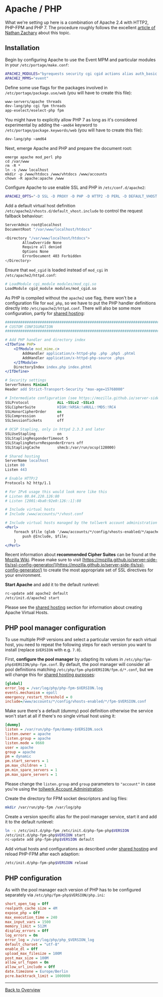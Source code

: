 Apache / PHP
============

What we're setting up here is a combination of Apache 2.4 with HTTP2, PHP-FPM and PHP 7. The procedure roughly follows the excellent [article of Nathan Zachary](http://z-issue.com/wp/apache-2-4-the-event-mpm-php-via-mod_proxy_fcgi-and-php-fpm-with-vhosts/) about this topic.

Installation
------------

Begin by configuring Apache to use the Event MPM and particular modules in your `/etc/portage/make.conf`:

```sh
APACHE2_MODULES="byrequests security cgi cgid actions alias auth_basic auth_digest authn_anon authn_dbd authn_dbm authn_core authz_core authn_default authn_file authz_dbm authz_default authz_groupfile authz_host authz_owner authz_user autoindex cache dav dav_fs dav_lock dbd deflate dir disk_cache env expires ext_filter file_cache filter headers http2 ident imagemap include info log_config logio mem_cache mime mime_magic mod_cgid mod_xml2enc negotiation proxy proxy_ajp proxy_balancer proxy_fcgi proxy_connect proxy_html proxy_http rewrite setenvif slotmem_shm so socache_shmcb speling status unique_id unixd userdir usertrack vhost_alias xml2enc"
APACHE2_MPMS="event"
```

Define some use flags for the packages involved in `/etc/portage/package.use/web` (you will have to create this file):

```sh
www-servers/apache threads
dev-lang/php cgi fpm threads
app-eselect/eselect-php fpm
```

You might have to explicitly allow PHP 7 as long as it's considered experimental by adding the `~amd64` keyword to `/etc/portage/package.keywords/web` (you will have to create this file):

```sh
dev-lang/php ~amd64
```

Next, emerge Apache and PHP and prepare the document root:

```
emerge apache mod_perl php
cd /var/www
rm -R *
ln -s /www localhost
mkdir -p /www/htdocs /www/vhtdocs /www/accounts
chown -R apache:apache /www
```

Configure Apache to use enable SSL and PHP in `/etc/conf.d/apache2`:

```sh
APACHE2_OPTS="-D SSL -D PROXY -D PHP -D HTTP2 -D PERL -D DEFAULT_VHOST -D SSL_DEFAULT_VHOST"
```

Add a default virtual host definition `/etc/apache2/vhosts.d/default_vhost.include` to control the request fallback behaviour:

```sh
ServerAdmin root@localhost
DocumentRoot "/var/www/localhost/htdocs"

<Directory "/var/www/localhost/htdocs">
        AllowOverride None
        Require all denied
        Options None
        ErrorDocument 403 Forbidden
</Directory>
```

Ensure that `mod_cgid` is loaded instead of `mod_cgi` in `/etc/apache2/httpd.conf`:

```sh
# LoadModule cgi_module modules/mod_cgi.so
LoadModule cgid_module modules/mod_cgid.so
```

As PHP is compiled without the `apache2` use flag, there won't be a configuration file for `mod_php`, so we have to put the PHP handler definitions directly into `/etc/apache2/httpd.conf`. There will also be some more configuration, partly for [shared hosting](../05_Shared_Hosting/01_Webhosting.md):

```apache
###########################################################################
# CUSTOM CONFIGURATION
###########################################################################

# Add PHP handler and directory index
<IfDefine PHP>
    <IfModule mod_mime.c>
        AddHandler application/x-httpd-php .php .php5 .phtml
        AddHandler application/x-httpd-php-source .phps
    </IfModule>
    DirectoryIndex index.php index.phtml
</IfDefine>

# Security settings
ServerTokens Minimal
Header add Strict-Transport-Security "max-age=15768000"

# Intermediate configuration (see https://mozilla.github.io/server-side-tls/ssl-config-generator/)
SSLProtocol             ALL -SSLv2 -SSLv3
SSLCipherSuite          HIGH:!kRSA:!aNULL:!MD5:!RC4
SSLHonorCipherOrder     on
SSLCompression          off
SSLSessionTickets       off

# OCSP Stapling, only in httpd 2.3.3 and later
SSLUseStapling          on
SSLStaplingResponderTimeout 5
SSLStaplingReturnResponderErrors off
SSLStaplingCache        shmcb:/var/run/ocsp(128000)

# Shared hosting
ServerName localhost
Listen 80
Listen 443

# Enable HTTP/2
Protocols h2 http/1.1

# For IPv6 usage this would look more like this
# Listen 80.84.220.126:80
# Listen [2001:4ba0:92e0:126::1]:80

# Include virtual hosts
# Include /www/accounts/*/vhost.conf

# Include virtual hosts managed by the tollwerk account administration (https://github.com/tollwerk/admin)
<Perl>
    foreach $file (glob '/www/accounts/*/config/vhosts-enabled/*/apache_vhost.conf') {
        push @Include, $file;
    }
</Perl>
```

Recent information about **recommended Cipher Suites** can be found at the [Mozilla Wiki](https://wiki.mozilla.org/Security/Server_Side_TLS#Recommended_configurations). Please make sure to visit [https://mozilla.github.io/server-side-tls/ssl-config-generator/](https://mozilla.github.io/server-side-tls/ssl-config-generator/) to create the most appropriate set of SSL directives for your environment.

**Start Apache** and add it to the default runlevel:

```sh
rc-update add apache2 default
/etc/init.d/apache2 start
```

Please see the [shared hosting](../05_Shared_Hosting/01_Webhosting.md) section for information about creating Apache Virtual Hosts.


PHP pool manager configuration
------------------------------

To use multiple PHP versions and select a particular version for each virtual host, you need to repeat the following steps for each version you want to install (replace `$VERSION` with e.g. `7.0`).

First, **configure the pool manager** by adapting its values in `/etc/php/fpm-php$VERSION/php-fpm.conf`. By default, the pool manager will consider all pool definitions matching `/etc/php/fpm-php$VERSION/fpm.d/*.conf`, but we will change this for [shared hosting purposes](../05_Shared_Hosting/01_Webhosting.md):

```ini
[global]
error_log = /var/log/php/php-fpm-$VERSION.log
events.mechanism = epoll
emergency_restart_threshold = 0
include=/www/accounts/*/config/vhosts-enabled/*/fpm-$VERSION.conf
```

Make sure there's a default (dummy) pool definition otherwise the service won't start at all if there's no single virtual host using it:

```ini
[dummy]
listen = /var/run/php-fpm/dummy-$VERSION.sock
listen.owner = apache
listen.group = apache
listen.mode = 0660
user = apache
group = apache
pm = dynamic
pm.start_servers = 1
pm.max_children = 1
pm.min_spare_servers = 1
pm.max_spare_servers = 1
```

Please change the `listen.group` and `group` parameters to `"account"` in case you're using the [tollwerk Account Administration](https://github.com/tollwerk/admin).

Create the directory for FPM socket descriptors and log files:

```sh
mkdir /var/run/php-fpm /var/log/php
```

Create a version specific alias for the pool manager service, start it and add it to the default runlevel:

```sh
ln -s /etc/init.d/php-fpm /etc/init.d/php-fpm-php$VERSION
/etc/init.d/php-fpm-php$VERSION start
rc-update add php-fpm-php$VERSION default
```

Add virtual hosts and configurations as described under [shared hosting](../05_Shared_Hosting/01_Webhosting.md) and reload PHP-FPM after each adaption:

```sh
/etc/init.d/php-fpm-php$VERSION reload
```


PHP configuration
-----------------

As with the pool manager each version of PHP has to be configured separately via `/etc/php/fpm-php$VERSION/php.ini`:

```ini
short_open_tag = Off
realpath_cache_size = 4M
expose_php = Off
max_execution_time = 240
max_input_vars = 1500
memory_limit = 512M
display_errors = Off
log_errors = On
error_log = /var/log/php/php_$VERSION_log
default_charset = "utf-8"
enable_dl = Off
upload_max_filesize = 100M
post_max_size = 100M
allow_url_fopen = On
allow_url_include = Off
date.timezone = Europe/Berlin
pcre.backtrack_limit = 1000000
```

___
[Back to Overview](01_Overview.md)
